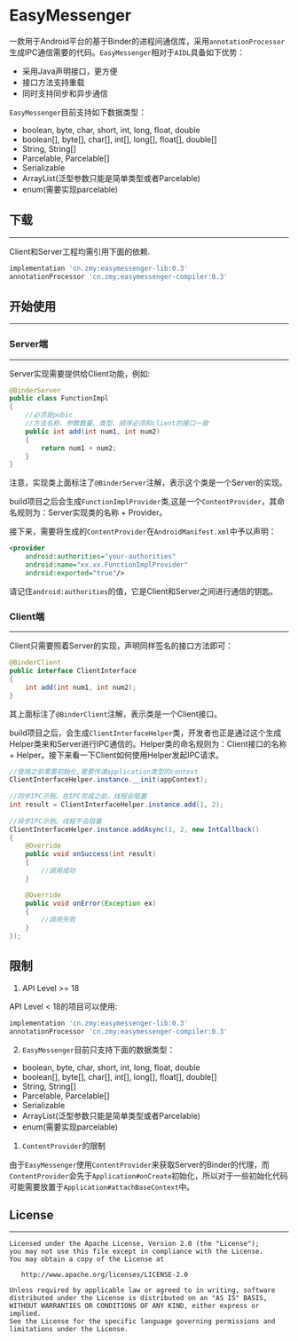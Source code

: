 EasyMessenger
======

一款用于Android平台的基于Binder的进程间通信库，采用`annotationProcessor`生成IPC通信需要的代码。`EasyMessenger`相对于`AIDL`具备如下优势：

- 采用Java声明接口，更方便
- 接口方法支持重载
- 同时支持同步和异步通信

`EasyMessenger`目前支持如下数据类型：

- boolean, byte, char, short, int, long, float, double
- boolean[], byte[], char[], int[], long[], float[], double[]
- String, String[]
- Parcelable, Parcelable[]
- Serializable
- ArrayList(泛型参数只能是简单类型或者Parcelable)
- enum(需要实现parcelable)

## 下载
--------

Client和Server工程均需引用下面的依赖.

```gradle
implementation 'cn.zmy:easymessenger-lib:0.3'
annotationProcessor 'cn.zmy:easymessenger-compiler:0.3'
```

## 开始使用
--------

### Server端
--------

Server实现需要提供给Client功能，例如:

```java
@BinderServer
public class FunctionImpl
{
    //必须是pubic
    //方法名称、参数数量、类型、顺序必须和client的接口一致
    public int add(int num1, int num2)
    {
        return num1 + num2;
    }
}
```

注意，实现类上面标注了`@BinderServer`注解，表示这个类是一个Server的实现。

build项目之后会生成`FunctionImplProvider`类,这是一个`ContentProvider`，其命名规则为：Server实现类的名称 + Provider。

接下来，需要将生成的`ContentProvider`在`AndroidManifest.xml`中予以声明：

```xml
<provider
    android:authorities="your-authorities"
    android:name="xx.xx.FunctionImplProvider"
    android:exported="true"/>
```

请记住`android:authorities`的值，它是Client和Server之间进行通信的钥匙。

### Client端
--------

Client只需要照着Server的实现，声明同样签名的接口方法即可：

```java
@BinderClient
public interface ClientInterface
{
    int add(int num1, int num2);
}
```

其上面标注了`@BinderClient`注解，表示类是一个Client接口。

build项目之后，会生成`ClientInterfaceHelper`类，开发者也正是通过这个生成Helper类来和Server进行IPC通信的。Helper类的命名规则为：Client接口的名称 + Helper。接下来看一下Client如何使用Helper发起IPC请求。

```java
//使用之前需要初始化,需要传递application类型的context
ClientInterfaceHelper.instance.__init(appContext);
    
//同步IPC示例。在IPC完成之前，线程会阻塞
int result = ClientInterfaceHelper.instance.add(1, 2);
    
//异步IPC示例。线程不会阻塞
ClientInterfaceHelper.instance.addAsync(1, 2, new IntCallback()
{
    @Override
    public void onSuccess(int result)
    {
        //调用成功
    }

    @Override
    public void onError(Exception ex)
    {
        //调用失败
    }
});
```

## 限制
1. API Level >= 18

API Level < 18的项目可以使用:

```gradle
implementation 'cn.zmy:easymessenger-lib:0.3'
annotationProcessor 'cn.zmy:easymessenger-compiler:0.3'
```

2. `EasyMessenger`目前只支持下面的数据类型：

- boolean, byte, char, short, int, long, float, double
- boolean[], byte[], char[], int[], long[], float[], double[]
- String, String[]
- Parcelable, Parcelable[]
- Serializable
- ArrayList(泛型参数只能是简单类型或者Parcelable)
- enum(需要实现parcelable)

1. `ContentProvider`的限制

由于`EasyMessenger`使用`ContentProvider`来获取Server的Binder的代理，而`ContentProvider`会先于`Application#onCreate`初始化，所以对于一些初始化代码可能需要放置于`Application#attachBaseContext`中。

## License
-------

    Licensed under the Apache License, Version 2.0 (the "License");
    you may not use this file except in compliance with the License.
    You may obtain a copy of the License at

       http://www.apache.org/licenses/LICENSE-2.0

    Unless required by applicable law or agreed to in writing, software
    distributed under the License is distributed on an "AS IS" BASIS,
    WITHOUT WARRANTIES OR CONDITIONS OF ANY KIND, either express or implied.
    See the License for the specific language governing permissions and
    limitations under the License.
